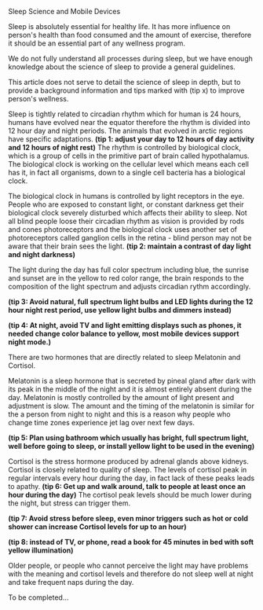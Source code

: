 Sleep Science and Mobile Devices



Sleep is absolutely essential for healthy life. It has more influence on person's health than food consumed and the amount of exercise, therefore it should be an essential part of any wellness program.  

We do not fully understand all processes during sleep, but we have enough knowledge about the science of sleep to provide a general guidelines.

This article does not serve to detail the science of sleep in depth, but to provide a background information and tips marked with (tip x) to improve person's wellness.

Sleep is tightly related to circadian rhythm which for human is 24 hours, humans have evolved near the equator therefore the rhythm is divided into 12 hour day and night periods. The animals that evolved in arctic regions have specific adaptations. **(tip 1: adjust your day to 12 hours of day activity and 12 hours of night rest)** The rhythm is controlled by biological clock, which is a group of cells in the primitive part of brain called hypothalamus. The biological clock is working on the cellular level which means each cell has it, in fact all organisms, down to a single cell bacteria has a biological clock.

The biological clock in humans is controlled by light receptors in the eye. People who are exposed to constant light, or constant darkness get their biological clock severely disturbed which affects their ability to sleep. Not all blind people loose their circadian rhythm as vision is provided by rods and cones photoreceptors and the biological clock uses another set of photoreceptors called ganglion cells in the retina - blind person may not be aware that their brain sees the light. **(tip 2: maintain a contrast of day light and night darkness)**

The light during the day has full color spectrum including blue, the sunrise and sunset are in the yellow to red color range, the brain responds to the composition of the light spectrum and adjusts circadian rythm accordingly. 

**(tip 3: Avoid natural, full spectrum light bulbs and LED lights during the 12 hour night rest period, use yellow light bulbs and dimmers instead)**

**(tip 4: At night, avoid TV and light emitting displays such as phones, it needed change color balance to yellow, most mobile devices support night mode.)**

There are two hormones that are directly related to sleep Melatonin and Cortisol. 

Melatonin is a sleep hormone that is secreted by pineal gland after dark with its peak in the middle of the night and it is almost entirely absent during the day. Melatonin is mostly controlled by the amount of light present and adjustment is slow. The amount and the timing of the melatonin is similar for the a person from night to night and this is a reason why people who change time zones experience jet lag over next few days.  

**(tip 5: Plan using bathroom which usually has bright, full spectrum light, well before going to sleep, or install yellow light to be used in the evening)**

Cortisol is the stress hormone produced by adrenal glands above kidneys. Cortisol is closely related to quality of sleep. The levels of cortisol peak in regular intervals every hour during the day, in fact lack of these peaks leads to apathy. **(tip 6: Get up and walk around, talk to people at least once an hour during the day)** The cortisol peak levels should be much lower during the night, but stress can trigger them.

**(tip 7: Avoid stress before sleep, even minor triggers such as hot or cold shower can increase Cortisol levels for up to an hour)**

**(tip 8: instead of TV, or phone, read a book for 45 minutes in bed with soft yellow illumination)**

Older people, or people who cannot perceive the light may have problems with the meaning and cortisol levels and therefore do not sleep well at night and take frequent naps during the day.


To be completed...